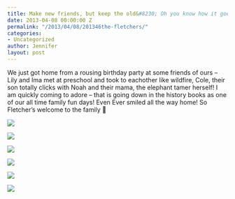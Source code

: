 ```yaml
---
title: Make new friends, but keep the old&#8230; Oh you know how it goes :)
date: 2013-04-08 00:00:00 Z
permalink: "/2013/04/08/201346the-fletchers/"
categories:
- Uncategorized
author: Jennifer
layout: post
---
```


We just got home from a rousing birthday party at some friends of ours &#8211; Lily and Ima met at preschool and took to eachother like wildfire, Cole, their son totally clicks with Noah and their mama, the elephant tamer herself! I am quickly coming to adore &#8211; that is going down in the history books as one of our all time family fun days! Even Ever smiled all the way home! So Fletcher&#8217;s welcome to the family 🙂

<div class="image-gallery-wrapper">
  <p>
    <img src="http://static1.squarespace.com/static/50db6bb3e4b015296cd43789/50dfa5b1e4b0dc6320e0b5ea/51620d11e4b0b72aa94efd8f/1365381011934/2013-04-06+18.03.10.jpg.10.jpg?format=original" />
  </p>

  <p>
    <img src="http://static1.squarespace.com/static/50db6bb3e4b015296cd43789/50dfa5b1e4b0dc6320e0b5ea/51620de8e4b05c30816808f0/1365381206362/2013-04-06+15.20.58.jpg.58.jpg?format=original" />
  </p>

  <p>
    <img src="http://static1.squarespace.com/static/50db6bb3e4b015296cd43789/50dfa5b1e4b0dc6320e0b5ea/51620dc5e4b080e5117762ad/1365380853141/2013-04-06+15.14.37.jpg.37.jpg?format=original" />
  </p>

  <p>
    <img src="http://static1.squarespace.com/static/50db6bb3e4b015296cd43789/50dfa5b1e4b0dc6320e0b5ea/51620d7ae4b0f29c9265a482/1365381462475/2013-04-06+15.14.45.jpg.45.jpg?format=original" />
  </p>

  <p>
    <img src="http://static1.squarespace.com/static/50db6bb3e4b015296cd43789/50dfa5b1e4b0dc6320e0b5ea/51620d32e4b0b72aa94efdd4/1430547677351/2013-04-06+17.41.11-2.jpg.11-2.jpg?format=original" />
  </p>

  <p>
    <img src="http://static1.squarespace.com/static/50db6bb3e4b015296cd43789/50dfa5b1e4b0dc6320e0b5ea/51620d16e4b05c308168058b/1430547605510/2013-04-06+17.41.23.jpg.23.jpg?format=original" />
  </p>
</div>
